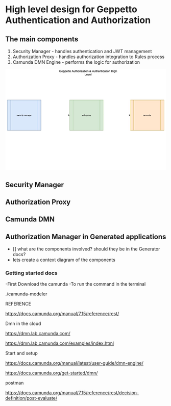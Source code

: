 # High level design for Geppetto Authentication and Authorization

## The main components 

1. Security Manager - handles authentication and JWT management
2. Authorization Proxy - handles authorization integration to Rules process
3. Camunda DMN Engine - performs the logic for authorization

![alt text](./images/geppetto-authentication-authorization-context.jpg)

## Security Manager

## Authorization Proxy

## Camunda DMN

## Authorization Manager in Generated applications

- [] what are the components involved? should they be in the Generator docs?
- lets create a context diagram of the components

### Getting started docs

-First Download the camunda
-To run the command in the terminal

./camunda-modeler


REFERENCE

https://docs.camunda.org/manual/7.15/reference/rest/

 

Dmn in the cloud

https://dmn.lab.camunda.com/

https://dmn.lab.camunda.com/examples/index.html


Start and setup

https://docs.camunda.org/manual/latest/user-guide/dmn-engine/

https://docs.camunda.org/get-started/dmn/



postman

https://docs.camunda.org/manual/7.15/reference/rest/decision-definition/post-evaluate/

